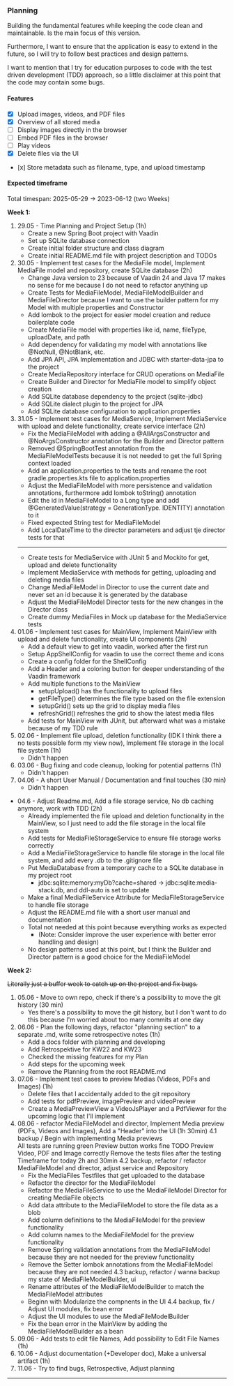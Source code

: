 ### Planning

Building the fundamental features while keeping the code clean and maintainable. Is the main focus of this version.

Furthermore, I want to ensure that the application is easy to extend in the future, so I will try to follow best practices and design patterns.

I want to mention that I try for education purposes to code with the test driven development (TDD) approach, so a little disclaimer at this point that the code may contain some bugs.

#### Features

- [x] Upload images, videos, and PDF files
- [x] Overview of all stored media
- [ ] Display images directly in the browser
- [ ] Embed PDF files in the browser
- [ ] Play videos
- [x] Delete files via the UI
- [x]️ Store metadata such as filename, type, and upload timestamp

#### Expected timeframe

Total timespan: 2025-05-29 -> 2023-06-12 (two Weeks)

**Week 1:**

1. 29.05 - Time Planning and Project Setup (1h)
    - Create a new Spring Boot project with Vaadin
    - Set up SQLite database connection
    - Create initial folder structure and class diagram
    - Create initial README.md file with project description and TODOs
2. 30.05 - Implement test cases for the MediaFile model, Implement MediaFile model and repository, create SQLite database (2h)
    - Change Java version to 23 because of Vaadin 24 and Java 17 makes no sense for me because I do not need to refactor anything up
    - Create Tests for MediaFileModel, MediaFileModelBuilder and MediaFileDirector because I want to use the builder pattern for my Model with multiple properties and Constructor
    - Add lombok to the project for easier model creation and reduce boilerplate code
    - Create MediaFile model with properties like id, name, fileType, uploadDate, and path
    - Add dependency for validating my model with annotations like @NotNull, @NotBlank, etc.
    - Add JPA API, JPA Implementation and JDBC with starter-data-jpa to the project
    - Create MediaRepository interface for CRUD operations on MediaFile
    - Create Builder and Director for MediaFile model to simplify object creation
    - Add SQLite database dependency to the project (sqlite-jdbc)
    - Add SQLite dialect plugin to the project for JPA
    - Add SQLite database configuration to application.properties
3. 31.05 - Implement test cases for MediaService, Implement MediaService with upload and delete functionality, create service interface (2h)
    - Fix the MediaFileModel with adding a @AllArgsConstructor and @NoArgsConstructor annotation for the Builder and Director pattern
    - Removed @SpringBootTest annotation from the MediaFileModelTests because it is not needed to get the full Spring context loaded
    - Add an application.properties to the tests and rename the root gradle.properties.kts file to application.properties
    - Adjust the MediaFileModel with more persistence and validation annotations, furthermore add lombok toString() annotation
    - Edit the id in MediaFileModel to a Long type and add @GeneratedValue(strategy = GenerationType. IDENTITY) annotation to it
    - Fixed expected String test for MediaFileModel
    - Add LocalDateTime to the director parameters and adjust tje director tests for that
   ---
    - Create tests for MediaService with JUnit 5 and Mockito for get, upload and delete functionality
    - Implement MediaService with methods for getting, uploading and deleting media files
    - Change MediaFileModel in Director to use the current date and never set an id because it is generated by the database
    - Adjust the MediaFileModel Director tests for the new changes in the Director class
    - Create dummy MediaFiles in Mock up database for the MediaService tests
4. 01.06 - Implement test cases for MainView, Implement MainView with upload and delete functionality, create UI components (2h)
    - Add a default view to get into vaadin, worked after the first run
    - Setup AppShellConfig for vaadin to use the correct theme and icons
    - Create a config folder for the ShellConfig
    - Add a Header and a coloring button for deeper understanding of the Vaadin framework
    - Add multiple functions to the MainView
        - setupUpload() has the functionality to upload files
        - getFileType() determines the file type based on the file extension
        - setupGrid() sets up the grid to display media files
        - refreshGrid() refreshes the grid to show the latest media files
    - Add tests for MainView with JUnit, but afterward what was a mistake because of my TDD rule
5. 02.06 - Implement file upload, deletion functionality (IDK I think there a no tests possible form my view now), Implement file storage in the local file system (1h)
    - Didn't happen
6. 03.06 - Bug fixing and code cleanup, looking for potential patterns (1h)
    - Didn't happen
7. 04.06 - A short User Manual / Documentation and final touches (30 min)
    - Didn't happen
- 04.6 - Adjust Readme.md, Add a file storage service, No db caching anymore, work with TDD (2h)
    - Already implemented the file upload and deletion functionality in the MainView, so I just need to add the file storage in the local file system
    - Add tests for MediaFileStorageService to ensure file storage works correctly
    - Add a MediaFileStorageService to handle file storage in the local file system, and add every .db to the .gitignore file
    - Put MediaDatabase from a temporary cache to a SQLite database in my project root
        - jdbc:sqlite:memory:myDb?cache=shared -> jdbc:sqlite:media-stack.db, and ddl-auto is set to update
    - Make a final MediaFileService Attribute for MediaFileStorageService to handle file storage
    - Adjust the README.md file with a short user manual and documentation
    - Total not needed at this point because everything works as expected
        - (Note: Consider improve the user experience with better error handling and design)
    - No design patterns used at this point, but I think the Builder and Director pattern is a good choice for the MediaFileModel

**Week 2:**

~~Literally just a buffer week to catch up on the project and fix bugs.~~
1. 05.06 - Move to own repo, check if there's a possibility to move the git history (30 min)
    - Yes there's a possibility to move the git history, but I don't want to do this because I'm worried about too many commits at one day
2. 06.06 - Plan the following days, refactor "planning section" to a separate .md, write some retrospective notes (1h)
    - Add a docs folder with planning and developing
    - Add Retrospektive for KW22 and KW23
    - Checked the missing features for my Plan
    - Add steps for the upcoming week
    - Remove the Planning from the root README.md
3. 07.06 - Implement test cases to preview Medias (Videos, PDFs and Images) (1h)
    - Delete files that I accidentally added to the git repository
    - Add tests for pdfPreview, imagePreview and videoPreview
    - Create a MediaPreviewView a VideoJsPlayer and a PdfViewer for the upcoming logic that I'll implement
4. 08.06 - refactor MediaFileModel and director, Implement Media preview (PDFs, Videos and Images), Add a "Header" into the UI (1h 30min)
   4.1 backup / Begin with implementing Media previews        
      All tests are running green
      Preview button works fine
      TODO
      Preview Video, PDF and Image correctly
      Remove the tests files after the testing
      Timeframe for today 2h and 30min
   4.2 backup, refactor / refactor MediaFileModel and director, adjust service and Repository
   - Fix the MediaFiles Testfiles that get uploaded to the database
   - Refactor the director for the MediaFileModel
   - Refactor the MediaFileService to use the MediaFileModel Director for creating MediaFile objects
   - Add data attribute to the MediaFileModel to store the file data as a blob
   - Add column definitions to the MediaFileModel for the preview functionality
   - Add column names to the MediaFileModel for the preview functionality
   - Remove Spring validation annotations from the MediaFileModel because they are not needed for the preview functionality
   - Remove the Setter lombok annotations from the MediaFileModel because they are not needed
   4.3 backup, refactor / wanna backup my state of MediaFileModelBuilder, ui
   - Rename attributes of the MediaFileModelBuilder to match the MediaFileModel attributes
   - Beginn with Modularize the compnents in the UI
   4.4 backup, fix / Adjust UI modules, fix bean error
   - Adjust the UI modules to use the MediaFileModelBuilder
   - Fix the bean error in the MainView by adding the MediaFileModelBuilder as a bean
5. 09.06 - Add tests to edit file Names, Add possibility to Edit File Names (1h)
6. 10.06 - Adjust documentation (+Developer doc), Make a universal artifact (1h)
7. 11.06 - Try to find bugs, Retrospective, Adjust planning


---